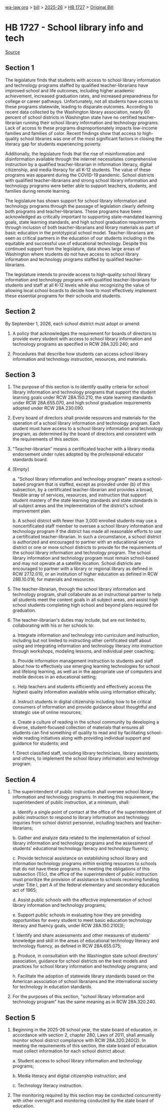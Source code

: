 [wa-law.org](/) > [bill](/bill/) > [2025-26](/bill/2025-26/) > [HB 1727](/bill/2025-26/hb/1727/) > [Original Bill](/bill/2025-26/hb/1727/1/)

# HB 1727 - School library info and tech

[Source](http://lawfilesext.leg.wa.gov/biennium/2025-26/Pdf/Bills/House%20Bills/1727.pdf)

## Section 1
The legislature finds that students with access to school library information and technology programs staffed by qualified teacher-librarians have improved school and life outcomes, including higher academic achievement, increased graduation rates, and increased preparedness for college or career pathways. Unfortunately, not all students have access to these programs statewide, leading to disparate outcomes. According to recent data collected by the Washington library association, nearly 60 percent of school districts in Washington state have no certified teacher-librarian running their school library information and technology programs. Lack of access to these programs disproportionately impacts low-income families and families of color. Recent findings show that access to high-quality school libraries was one of the most significant factors in closing the literacy gap for students experiencing poverty.

Additionally, the legislature finds that the rise of misinformation and disinformation available through the internet necessitates comprehensive instruction by a qualified teacher-librarian in information literacy, digital citizenship, and media literacy for all K-12 students. The value of these programs was apparent during the COVID-19 pandemic. School districts with qualified teacher-librarians and strong school library information and technology programs were better able to support teachers, students, and families during remote learning.

The legislature has shown support for school library information and technology programs through the passage of legislation clearly defining both programs and teacher-librarians. These programs have been acknowledged as critically important to supporting state-mandated learning goals, state learning standards, and high school graduation requirements through inclusion of both teacher-librarians and library materials as part of basic education in the prototypical school model. Teacher-librarians are seen as critical partners in the education of our students including in the equitable and successful use of educational technology. Despite this continued support from the legislature, data shows large areas of Washington where students do not have access to school library information and technology programs staffed by qualified teacher-librarians.

The legislature intends to provide access to high-quality school library information and technology programs with qualified teacher-librarians for students and staff at all K-12 levels while also recognizing the value of allowing local school boards to decide how to most effectively implement these essential programs for their schools and students.

## Section 2
By September 1, 2026, each school district must adopt or amend:

1. A policy that acknowledges the requirement for boards of directors to provide every student with access to school library information and technology programs as specified in RCW 28A.320.240; and

2. Procedures that describe how students can access school library information and technology instruction, resources, and materials.

## Section 3
1. The purpose of this section is to identify quality criteria for school library information and technology programs that support the student learning goals under RCW 28A.150.210, the state learning standards under RCW 28A.655.070, and high school graduation requirements adopted under RCW 28A.230.090.

2. Every board of directors shall provide resources and materials for the operation of a school library information and technology program. Each student must have access to a school library information and technology program, as determined by the board of directors and consistent with the requirements of this section.

3. "Teacher-librarian" means a certificated teacher with a library media endorsement under rules adopted by the professional educator standards board.

4. [Empty]

    a. "School library information and technology program" means a school-based program that is staffed, except as provided under (b) of this subsection, by a certificated teacher-librarian and provides a broad, flexible array of services, resources, and instruction that support student mastery of the state learning standards and state standards in all subject areas and the implementation of the district's school improvement plan.

    b. A school district with fewer than 3,000 enrolled students may use a noncertificated staff member to oversee a school library information and technology program if the district has made all reasonable efforts to use a certificated teacher-librarian. In such a circumstance, a school district is authorized and encouraged to partner with an educational service district or one or more school districts to provide for the requirements of the school library information and technology program. The school library information and technology program must remain school-based and may not operate at a satellite location. School districts are encouraged to partner with a library or regional library as defined in RCW 27.12.010, or an institution of higher education as defined in RCW 28B.10.016, for materials and resources.

5. The teacher-librarian, through the school library information and technology program, shall collaborate as an instructional partner to help all students meet the content goals in all subject areas, and assist high school students completing high school and beyond plans required for graduation.

6. The teacher-librarian's duties may include, but are not limited to, collaborating with his or her schools to:

    a. Integrate information and technology into curriculum and instruction, including but not limited to instructing other certificated staff about using and integrating information and technology literacy into instruction through workshops, modeling lessons, and individual peer coaching;

    b. Provide information management instruction to students and staff about how to effectively use emerging learning technologies for school and lifelong learning, as well as in the appropriate use of computers and mobile devices in an educational setting;

    c. Help teachers and students efficiently and effectively access the highest quality information available while using information ethically;

    d. Instruct students in digital citizenship including how to be critical consumers of information and provide guidance about thoughtful and strategic use of online resources;

    e. Create a culture of reading in the school community by developing a diverse, student-focused collection of materials that ensures all students can find something of quality to read and by facilitating school-wide reading initiatives along with providing individual support and guidance for students; and

    f. Direct classified staff, including library technicians, library assistants, and others, to implement the school library information and technology program.

## Section 4
1. The superintendent of public instruction shall oversee school library information and technology programs. In meeting this requirement, the superintendent of public instruction, at a minimum, shall:

    a. Identify a single point of contact at the office of the superintendent of public instruction to respond to library information and technology inquiries from school district personnel, including teachers and teacher-librarians;

    b. Gather and analyze data related to the implementation of school library information and technology programs and the assessment of students' educational technology literacy and technology fluency;

    c. Provide technical assistance on establishing school library and information technology programs within existing resources to schools that do not have these programs. In meeting the obligations of this subsection (1)(c), the office of the superintendent of public instruction must prioritize the provision of assistance to schools receiving funding under Title I, part A of the federal elementary and secondary education act of 1965;

    d. Assist public schools with the effective implementation of school library information and technology programs;

    e. Support public schools in evaluating how they are providing opportunities for every student to meet basic education technology literacy and fluency goals, under RCW 28A.150.210(3);

    f. Identify and share assessments and other measures of students' knowledge and skill in the areas of educational technology literacy and technology fluency, as defined in RCW 28A.655.075;

    g. Produce, in consultation with the Washington state school directors' association, guidance for school districts on the best models and practices for school library information and technology programs; and

    h. Facilitate the adoption of statewide library standards based on the American association of school librarians and the international society for technology in education standards.

2. For the purposes of this section, "school library information and technology program" has the same meaning as in RCW 28A.320.240.

## Section 5
1. Beginning in the 2025-26 school year, the state board of education, in accordance with section 2, chapter 280, Laws of 2011, shall annually monitor school district compliance with RCW 28A.320.240(2). In meeting the requirements of this section, the state board of education must collect information for each school district about:

    a. Student access to school library information and technology programs;

    b. Media literacy and digital citizenship instruction; and

    c. Technology literacy instruction.

2. The monitoring required by this section may be conducted concurrently with other oversight and monitoring conducted by the state board of education.
